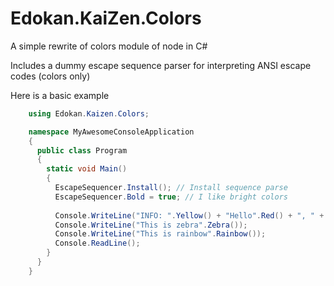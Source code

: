 Edokan.KaiZen.Colors
====================

A simple rewrite of colors module of node in C#

Includes a dummy escape sequence parser for interpreting ANSI escape codes (colors only)

Here is a basic example

````csharp
    using Edokan.Kaizen.Colors;

    namespace MyAwesomeConsoleApplication
    {
      public class Program
      {
        static void Main()
        {
          EscapeSequencer.Install(); // Install sequence parse
          EscapeSequencer.Bold = true; // I like bright colors
    
          Console.WriteLine("INFO: ".Yellow() + "Hello".Red() + ", " + "World.".Blue());
          Console.WriteLine("This is zebra".Zebra());
          Console.WriteLine("This is rainbow".Rainbow());
          Console.ReadLine();
        }
      }
    }
````
